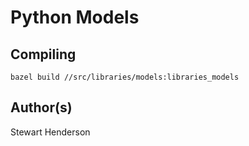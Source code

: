 # Python Models

## Compiling

`bazel build //src/libraries/models:libraries_models`

## Author(s)

Stewart Henderson
